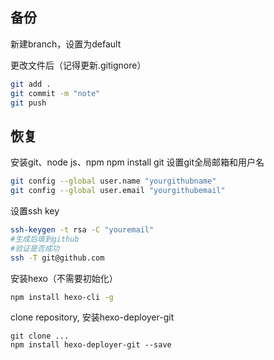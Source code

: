 ## 备份
新建branch，设置为default

更改文件后（记得更新.gitignore）
```bash
git add .
git commit -m "note"
git push
```


## 恢复
安装git、node js、npm
npm install git 
设置git全局邮箱和用户名
```bash
git config --global user.name "yourgithubname"
git config --global user.email "yourgithubemail"
```

设置ssh key
```bash
ssh-keygen -t rsa -C "youremail"
#生成后填到github
#验证是否成功
ssh -T git@github.com
```

安装hexo（不需要初始化）
```bash
npm install hexo-cli -g
```

clone repository, 安装hexo-deployer-git
```
git clone ...
npm install hexo-deployer-git --save
```

